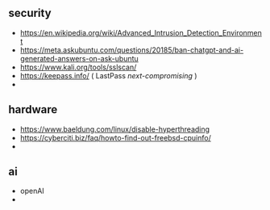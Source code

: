 ## security 
- https://en.wikipedia.org/wiki/Advanced_Intrusion_Detection_Environment
- https://meta.askubuntu.com/questions/20185/ban-chatgpt-and-ai-generated-answers-on-ask-ubuntu
- https://www.kali.org/tools/sslscan/
- https://keepass.info/ ( LastPass _next-compromising_ )
- 

## hardware
- https://www.baeldung.com/linux/disable-hyperthreading 
- https://cyberciti.biz/faq/howto-find-out-freebsd-cpuinfo/
- 

## ai
- openAI 
- 
